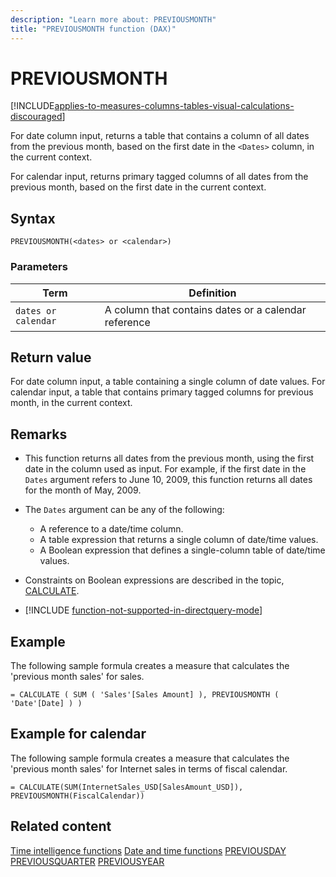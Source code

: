 ```yaml
---
description: "Learn more about: PREVIOUSMONTH"
title: "PREVIOUSMONTH function (DAX)"
---
```

# PREVIOUSMONTH

[!INCLUDE[applies-to-measures-columns-tables-visual-calculations-discouraged](includes/applies-to-measures-columns-tables-visual-calculations-discouraged.md)]

For date column input, returns a table that contains a column of all dates from the previous month, based on the first date in the `<Dates>` column, in the current context.

For calendar input, returns primary tagged columns of all dates from the previous month, based on the first date in the current context.

## Syntax

```dax
PREVIOUSMONTH(<dates> or <calendar>)
```

### Parameters

|Term|Definition|
|--------|--------------|
|`dates or calendar`|A column that contains dates or a calendar reference|

## Return value

For date column input, a table containing a single column of date values.
For calendar input, a table that contains primary tagged columns for previous month, in the current context.

## Remarks

- This function returns all dates from the previous month, using the first date in the column used as input. For example, if the first date in the `Dates` argument refers to June 10, 2009, this function returns all dates for the month of May, 2009.

- The `Dates` argument can be any of the following:
  - A reference to a date/time column.
  - A table expression that returns a single column of date/time values.
  - A Boolean expression that defines a single-column table of date/time values.

- Constraints on Boolean expressions are described in the topic, [CALCULATE](calculate-function-dax.md).

- [!INCLUDE [function-not-supported-in-directquery-mode](includes/function-not-supported-in-directquery-mode.md)]

## Example

The following sample formula creates a measure that calculates the 'previous month sales' for sales.

```dax
= CALCULATE ( SUM ( 'Sales'[Sales Amount] ), PREVIOUSMONTH ( 'Date'[Date] ) )
```

## Example for calendar

The following sample formula creates a measure that calculates the 'previous month sales' for Internet sales in terms of fiscal calendar.

```dax
= CALCULATE(SUM(InternetSales_USD[SalesAmount_USD]), PREVIOUSMONTH(FiscalCalendar))
```

## Related content

[Time intelligence functions](time-intelligence-functions-dax.md)
[Date and time functions](date-and-time-functions-dax.md)
[PREVIOUSDAY](previousday-function-dax.md)
[PREVIOUSQUARTER](previousquarter-function-dax.md)
[PREVIOUSYEAR](previousyear-function-dax.md)
